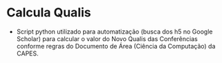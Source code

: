 # Calcula Qualis

- Script python utilizado para automatização (busca dos h5 no Google Scholar) para calcular o valor do Novo Qualis das Conferências conforme regras do Documento de Área (Ciência da Computação) da CAPES.
